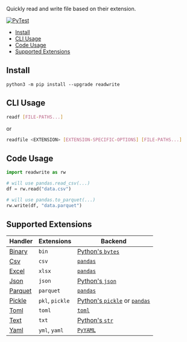Quickly read and write file based on their extension.

[![PyTest](https://github.com/crunchdao/readwrite/actions/workflows/pytest.yml/badge.svg)](https://github.com/crunchdao/readwrite/actions/workflows/pytest.yml)

- [Install](#install)
- [CLI Usage](#cli-usage)
- [Code Usage](#code-usage)
- [Supported Extensions](#supported-extensions)

## Install

```
python3 -m pip install --upgrade readwrite
```

## CLI Usage

```bash
readf [FILE-PATHS...]
```

or

```bash
readfile <EXTENSION> [EXTENSION-SPECIFIC-OPTIONS] [FILE-PATHS...]
```

## Code Usage

```python
import readwrite as rw

# will use pandas.read_csv(...)
df = rw.read("data.csv")

# will use pandas.to_parquet(...)
rw.write(df, "data.parquet")
```

## Supported Extensions

| Handler | Extensions | Backend |
| --- | --- | --- |
| [Binary](./readwrite/handlers/binary.py) | `bin` | [Python's `bytes`](https://docs.python.org/3/library/stdtypes.html#bytes) |
| [Csv](./readwrite/handlers/csv.py) | `csv` | [`pandas`](https://pandas.pydata.org/) |
| [Excel](./readwrite/handlers/excel.py) | `xlsx` | [`pandas`](https://pandas.pydata.org/) |
| [Json](./readwrite/handlers/json.py) | `json` | [Python's `json`](https://docs.python.org/3/library/json.html) |
| [Parquet](./readwrite/handlers/parquet.py) | `parquet` | [`pandas`](https://pandas.pydata.org/) |
| [Pickle](./readwrite/handlers/pickle.py) | `pkl`, `pickle` | [Python's `pickle`](https://docs.python.org/3/library/pickle.html) or [`pandas`](https://pandas.pydata.org/) |
| [Toml](./readwrite/handlers/toml.py) | `toml` | [`toml`](https://pypi.org/project/toml/) |
| [Text](./readwrite/handlers/text.py) | `txt` | [Python's `str`](https://docs.python.org/3/library/stdtypes.html#str) |
| [Yaml](./readwrite/handlers/yaml.py) | `yml`, `yaml` | [`PyYAML`](https://pyyaml.org/) |
